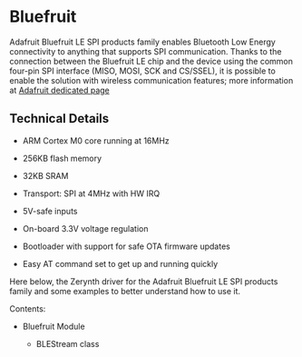 # Bluefruit

Adafruit Bluefruit LE SPI products family enables Bluetooth Low Energy connectivity to anything that supports SPI communication. Thanks to the connection between the Bluefruit LE chip and the device using the common four-pin SPI interface (MISO, MOSI, SCK and CS/SSEL), it is possible to enable the solution with wireless communication features; more information at [Adafruit dedicated page](https://www.adafruit.com/products/2746)

## Technical Details


* ARM Cortex M0 core running at 16MHz


* 256KB flash memory


* 32KB SRAM


* Transport: SPI at 4MHz with HW IRQ


* 5V-safe inputs


* On-board 3.3V voltage regulation


* Bootloader with support for safe OTA firmware updates


* Easy AT command set to get up and running quickly

Here below, the Zerynth driver for the Adafruit Bluefruit LE SPI products family and some examples to better understand how to use it.

Contents:


* Bluefruit Module


    * BLEStream class
